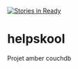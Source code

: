 [![Stories in Ready](https://badge.waffle.io/Alolise/helpskool.png?label=ready&title=Ready)](https://waffle.io/Alolise/helpskool)
# helpskool
Projet amber couchdb
